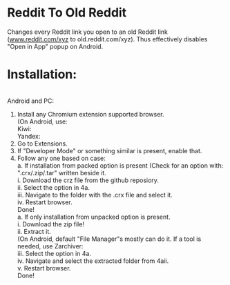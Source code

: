 # Reddit To Old Reddit
Changes every Reddit link you open to an old Reddit link (www.reddit.com/xyz to old.reddit.com/xyz). Thus effectively disables "Open in App" popup on Android. 
# Installation:
</br>
Android and PC: 

</br>

1. Install any Chromium extension supported browser.</br>
   (On Android, use:</br> 
    Kiwi:</br>
    Yandex:</br>
2. Go to Extensions.</br>
3. If "Developer Mode" or something similar is present, enable that.</br>
4. Follow any one based on case:</br>
   a. If installation from packed option is present (Check for an option with: ".crx/.zip/.tar" written beside it.</br>
      i. Download the crz file from the github reposiory.</br>
      ii. Select the option in 4a.</br>
      iii. Navigate to the folder with the .crx file and select it.</br>
      iv. Restart browser.</br>
      Done!</br>
   a. If only installation from unpacked option is present.</br>
      i. Download the zip file!</br>
      ii. Extract it.</br>
          (On Android, default "File Manager"s mostly can do it. If a tool is needed, use Zarchiver:</br> 
      iii. Select the option in 4a.</br>
      iv. Navigate and select the extracted folder from 4aii.</br>
       v. Restart browser.</br>
      Done!</br>

